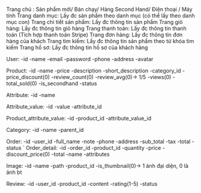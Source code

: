 Trang chủ : Sản phẩm mới/ Bán chạy/ Hàng Second Hand/ Điện thoại / Máy tính
Trang danh mục: Lấy đc sản phẩm theo danh mục (có thể lấy theo danh mục con)
Trang chi tiết sản phẩm: Lấy đc thông tin sản phẩm
Trang giỏ hàng: Lấy đc thông tin giỏ hàng
Trang thanh toán: Lấy đc thông tin thanh toán (Tích hợp thanh toán Stripe)
Trang đơn hàng: Lấy đc thông tin đơn hàng của khách 
Trang tìm kiếm: Lấy đc thông tin sản phẩm theo từ khóa tìm kiếm
Trang hồ sơ: Lấy đc thông tin hồ sơ của khách hàng

User:
    -id
    -name
    -email
    -password
    -phone
    -address
    -avatar

Product:
    -id
    -name
    -price
    -description
    -short_description
    -category_id
    -price_discount(0)
    -review_count(0)
    -review_avg(0)-> 1/5
    -views(0)
    -total_sold(0)
    -is_secondhand
    -status

Attribute:
    -id
    -name

Attribute_value:
    -id
    -value
    -attribute_id

Product_attribute_value:
    -id
    -product_id
    -attribute_value_id

Category:
    -id
    -name
    -parent_id

Order:
    -id
    -user_id
    -full_name
    -note
    -phone
    -address
    -sub_total
    -tax
    -total
    -status
`
Order_detail:
    -id
    -order_id
    -product_id
    -quantity
    -price
    -discount_price(0)
    -total
    -name
    -attributes

Image:
    -id
    -name
    -path
    -product_id
    -is_thumbnail(0)-> 1 ảnh đại diện, 0 là ảnh bt

Review:
    -id
    -user_id
    -product_id
    -content
    -rating(1-5)
    -status
